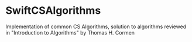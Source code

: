 # SwiftCSAlgorithms
Implementation of common CS Algorithms, solution to algorithms reviewed in "Introduction to Algorithms" by Thomas H. Cormen
